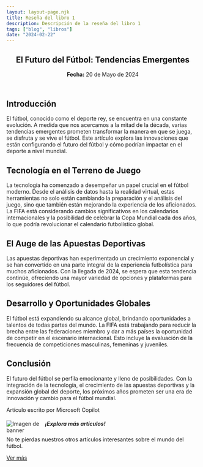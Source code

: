 ```yaml
---
layout: layout-page.njk
title: Reseña del libro 1
description: Descripción de la reseña del libro 1
tags: ["blog", "libros"]
date: "2024-02-22"
---
```


<article>
  <header>
    <h1>El Futuro del Fútbol: Tendencias Emergentes</h1>
    <p><strong>Fecha:</strong> 20 de Mayo de 2024</p>
  </header>
  <section>
    <h2>Introducción</h2>
    <p>El fútbol, conocido como el deporte rey, se encuentra en una constante evolución. A medida que nos acercamos a la mitad de la década, varias tendencias emergentes prometen transformar la manera en que se juega, se disfruta y se vive el fútbol. Este artículo explora las innovaciones que están configurando el futuro del fútbol y cómo podrían impactar en el deporte a nivel mundial.</p>
  </section>
  <section>
    <h2>Tecnología en el Terreno de Juego</h2>
    <p>La tecnología ha comenzado a desempeñar un papel crucial en el fútbol moderno. Desde el análisis de datos hasta la realidad virtual, estas herramientas no solo están cambiando la preparación y el análisis del juego, sino que también están mejorando la experiencia de los aficionados. La FIFA está considerando cambios significativos en los calendarios internacionales y la posibilidad de celebrar la Copa Mundial cada dos años, lo que podría revolucionar el calendario futbolístico global.</p>
  </section>
  <section>
    <h2>El Auge de las Apuestas Deportivas</h2>
    <p>Las apuestas deportivas han experimentado un crecimiento exponencial y se han convertido en una parte integral de la experiencia futbolística para muchos aficionados. Con la llegada de 2024, se espera que esta tendencia continúe, ofreciendo una mayor variedad de opciones y plataformas para los seguidores del fútbol.</p>
  </section>
  <section>
    <h2>Desarrollo y Oportunidades Globales</h2>
    <p>El fútbol está expandiendo su alcance global, brindando oportunidades a talentos de todas partes del mundo. La FIFA está trabajando para reducir la brecha entre las federaciones miembro y dar a más países la oportunidad de competir en el escenario internacional. Esto incluye la evaluación de la frecuencia de competiciones masculinas, femeninas y juveniles.</p>
  </section>
  <section>
    <h2>Conclusión</h2>
    <p>El futuro del fútbol se perfila emocionante y lleno de posibilidades. Con la integración de la tecnología, el crecimiento de las apuestas deportivas y la expansión global del deporte, los próximos años prometen ser una era de innovación y cambio para el fútbol mundial.</p>
  </section>
  <footer>
    <p>Artículo escrito por Microsoft Copilot</p>
  </footer>
</article>

<!-- Banner -->
<div class="list-group-item list-group-item-action text-center">
    <div class="d-flex align-items-center justify-content-center">
        <img src="https://th.bing.com/th/id/R.2d75f2a9352a4fb78cb9aa29e8aeb3e7?rik=UOr8FscRVB40DA&pid=ImgRaw&r=0" alt="Imagen de banner" class="mr-3" style="max-width: 20%; height: auto; float: left;">
        <div>
            <h5 class="mb-1">¡Explora más artículos!</h5>
            <p class="mb-1">No te pierdas nuestros otros artículos interesantes sobre el mundo del fútbol.</p>
            <a href="/blog" class="btn btn-primary">Ver más</a>
        </div>
    </div>
</div>
